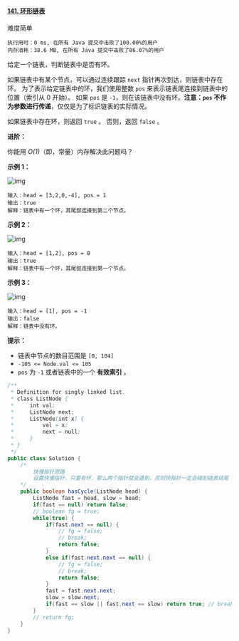 #### [141. 环形链表](https://leetcode-cn.com/problems/linked-list-cycle/)

难度简单
```
执行用时：0 ms, 在所有 Java 提交中击败了100.00%的用户
内存消耗：38.6 MB, 在所有 Java 提交中击败了86.07%的用户
```

给定一个链表，判断链表中是否有环。

如果链表中有某个节点，可以通过连续跟踪 `next` 指针再次到达，则链表中存在环。 为了表示给定链表中的环，我们使用整数 `pos` 来表示链表尾连接到链表中的位置（索引从 0 开始）。 如果 `pos` 是 `-1`，则在该链表中没有环。**注意：`pos` 不作为参数进行传递**，仅仅是为了标识链表的实际情况。

如果链表中存在环，则返回 `true` 。 否则，返回 `false` 。

 

**进阶：**

你能用 *O(1)*（即，常量）内存解决此问题吗？

 

**示例 1：**

![img](https://assets.leetcode-cn.com/aliyun-lc-upload/uploads/2018/12/07/circularlinkedlist.png)

```
输入：head = [3,2,0,-4], pos = 1
输出：true
解释：链表中有一个环，其尾部连接到第二个节点。
```

**示例 2：**

![img](https://assets.leetcode-cn.com/aliyun-lc-upload/uploads/2018/12/07/circularlinkedlist_test2.png)

```
输入：head = [1,2], pos = 0
输出：true
解释：链表中有一个环，其尾部连接到第一个节点。
```

**示例 3：**

![img](https://assets.leetcode-cn.com/aliyun-lc-upload/uploads/2018/12/07/circularlinkedlist_test3.png)

```
输入：head = [1], pos = -1
输出：false
解释：链表中没有环。
```

 

**提示：**

- 链表中节点的数目范围是 `[0, 104]`
- `-105 <= Node.val <= 105`
- `pos` 为 `-1` 或者链表中的一个 **有效索引** 。



```java
/**
 * Definition for singly-linked list.
 * class ListNode {
 *     int val;
 *     ListNode next;
 *     ListNode(int x) {
 *         val = x;
 *         next = null;
 *     }
 * }
 */
public class Solution {
    /*
    	快慢指针思路
    	设置快慢指针，只要有环，那么两个指针就会遇到，否则快指针一定会碰到链表结尾
    */
    public boolean hasCycle(ListNode head) {
        ListNode fast = head, slow = head;
        if(fast == null) return false;
        // boolean fg = true;
        while(true) {
            if(fast.next == null) {
                // fg = false;
                // break;
                return false;
            }
            else if(fast.next.next == null) {
                // fg = false;
                // break;
                return false;
            }
            fast = fast.next.next;
            slow = slow.next;
            if(fast == slow || fast.next == slow) return true; // break;
        }
        // return fg;
    }
}
```

